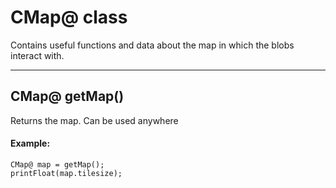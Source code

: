 # CMap@ class
Contains useful functions and data about the map in which the blobs interact with.

---

## CMap@ getMap()
Returns the map. Can be used anywhere
#### Example: 
```
CMap@ map = getMap();
printFloat(map.tilesize);
```